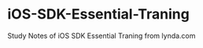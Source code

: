 iOS-SDK-Essential-Traning
=========================

Study Notes of iOS SDK Essential Traning from lynda.com
